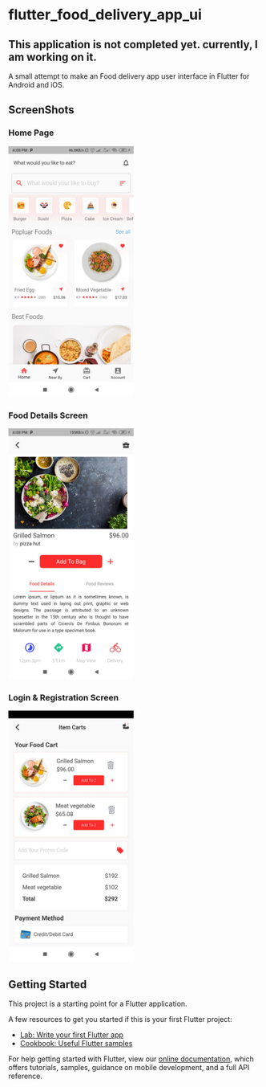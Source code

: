 # flutter_food_delivery_app_ui

## This application is not completed yet. currently, I am working on it. 
A small attempt to make an Food delivery app user interface in Flutter for Android and iOS.

## ScreenShots
### Home Page
<img src="screens/home_screen.jpg" height="500em" />

### Food Details Screen
<img src="screens/detail_screen.jpg" height="500em" />

### Login & Registration Screen
<img src="screens/add_to_cart_screen.jpg" height="500em" />


## Getting Started

This project is a starting point for a Flutter application.

A few resources to get you started if this is your first Flutter project:

- [Lab: Write your first Flutter app](https://flutter.dev/docs/get-started/codelab)
- [Cookbook: Useful Flutter samples](https://flutter.dev/docs/cookbook)

For help getting started with Flutter, view our
[online documentation](https://flutter.dev/docs), which offers tutorials,
samples, guidance on mobile development, and a full API reference.
